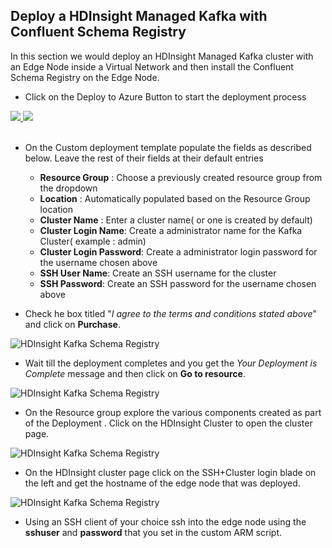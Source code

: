 ## Deploy a HDInsight Managed Kafka with Confluent Schema Registry 

In this section we would deploy an HDInsight Managed Kafka  cluster with an Edge Node inside a Virtual Network and then install the Confluent Schema Registry on the Edge Node.  

- Click on the Deploy to Azure Button to start the deployment process

<a href="https://portal.azure.com/#create/Microsoft.Template/uri/https%3A%2F%2Fraw.githubusercontent.com%2Farnabganguly%2FKafkaschemaregistry%2Fmaster%2Fazuredeploy.json" target="_blank">
    <img src="http://azuredeploy.net/deploybutton.png"/>
</a><a href="http://armviz.io/#/?load=https://raw.githubusercontent.com/arnabganguly/Kafkaschemaregistry/master/azuredeploy.json" target="_blank">
  <img src="http://armviz.io/visualizebutton.png"/>
</a>

</br>
</br>

 - On the Custom deployment template populate the fields as described below. Leave the rest of their fields at their default entries
    -  **Resource Group** : Choose a previously created resource group from the dropdown
    - **Location** : Automatically populated based on the Resource Group location 
    - **Cluster Name** : Enter a cluster name( or one is created by default)
    - **Cluster Login Name**: Create a administrator name for the Kafka Cluster( example : admin) 
    - **Cluster Login Password**: Create a administrator login password for the username chosen above
    - **SSH User Name**: Create an SSH username for the cluster
    - **SSH Password**: Create an SSH password for the username chosen above

- Check he box titled "*I agree to the terms and conditions stated above*" and click on **Purchase**. 
    
![HDInsight Kafka Schema Registry](https://github.com/arnabganguly/Kafkaschemaregistry/blob/master/images/Pic2.png)

- Wait till the deployment completes and you get the *Your Deployment is Complete* message and then click on  **Go to resource**.

![HDInsight Kafka Schema Registry](https://github.com/arnabganguly/Kafkaschemaregistry/blob/master/images/Pic3.png)

- On the Resource group explore the various components created as part of the Deployment . Click on the HDInsight Cluster to open the cluster page. 

![HDInsight Kafka Schema Registry](https://github.com/arnabganguly/Kafkaschemaregistry/blob/master/images/Pic4.png)

- On the HDInsight cluster page click on the SSH+Cluster login blade on the left and get the hostname of the edge node that was deployed.

![HDInsight Kafka Schema Registry](https://github.com/arnabganguly/Kafkaschemaregistry/blob/master/images/Pic5.png)

- Using an SSH client of your choice ssh into the edge node using the **sshuser** and **password** that you set in the custom ARM script. 
<!--stackedit_data:
eyJoaXN0b3J5IjpbLTE5ODEzNTkxOSwxMzQzMTIyMjQ0LDk3Mj
M0ODkxNCwxNzg0MjQ4MzI2LC0xMDgxOTQ5NDM3LC0zNzY2NDEw
MTksLTE5NDY1OTgwMDIsMTIzOTYyNTAzNSwxNjc0NDE1NDYzXX
0=
-->